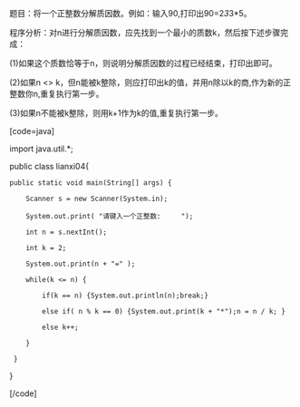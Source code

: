 题目：将一个正整数分解质因数。例如：输入90,打印出90=2*3*3*5。   
程序分析：对n进行分解质因数，应先找到一个最小的质数k，然后按下述步骤完成：   
(1)如果这个质数恰等于n，则说明分解质因数的过程已经结束，打印出即可。   
(2)如果n <> k，但n能被k整除，则应打印出k的值，并用n除以k的商,作为新的正整数你n,重复执行第一步。   
(3)如果n不能被k整除，则用k+1作为k的值,重复执行第一步。  
[code=java]
import java.util.*;
public  class  lianxi04{ 
    public static void main(String[] args) {
        Scanner s = new Scanner(System.in);
        System.out.print( "请键入一个正整数:     "); 
        int n = s.nextInt();
        int k = 2; 
        System.out.print(n + "=" );
        while(k <= n) {
			if(k == n) {System.out.println(n);break;}
            else if( n % k == 0) {System.out.print(k + "*");n = n / k; } 
            else k++;
        }
     }
} 
[/code]